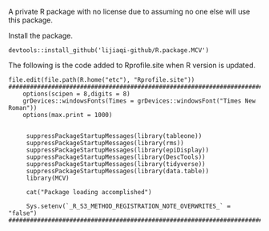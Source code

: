 A private R package with no license due to assuming no one else will use this package.

Install the package.
```
devtools::install_github('lijiaqi-github/R.package.MCV')
```
The following is the code added to Rprofile.site when R version is updated.<br>
```
file.edit(file.path(R.home("etc"), "Rprofile.site"))
################################################################################
    options(scipen = 8,digits = 8)
    grDevices::windowsFonts(Times = grDevices::windowsFont("Times New Roman"))
    options(max.print = 1000)


     suppressPackageStartupMessages(library(tableone))
     suppressPackageStartupMessages(library(rms))
     suppressPackageStartupMessages(library(epiDisplay))
     suppressPackageStartupMessages(library(DescTools))
     suppressPackageStartupMessages(library(tidyverse))
     suppressPackageStartupMessages(library(data.table))
     library(MCV)

     cat("Package loading accomplished")

     Sys.setenv(`_R_S3_METHOD_REGISTRATION_NOTE_OVERWRITES_` = "false")
################################################################################
```
